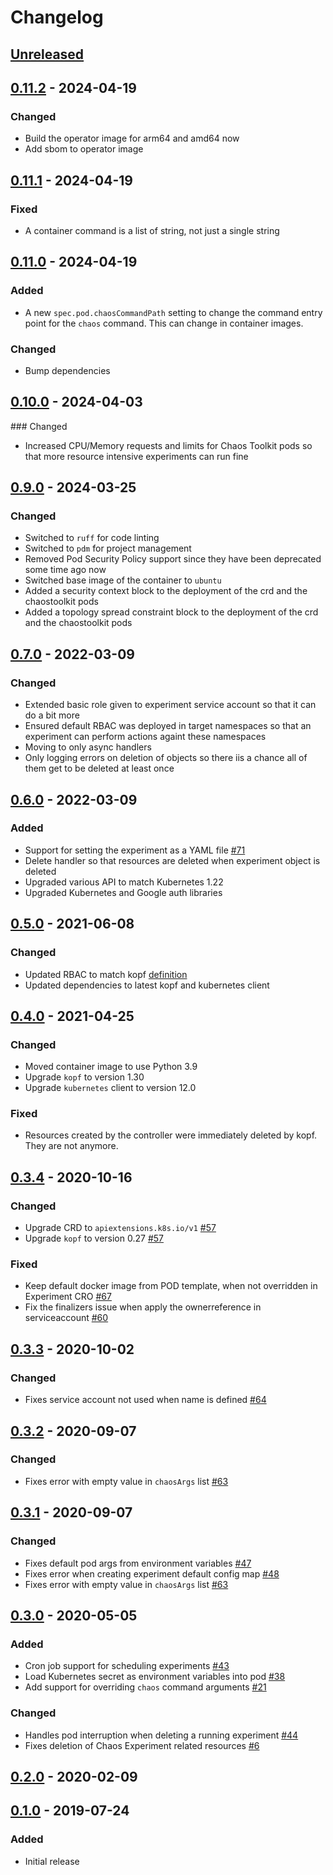 # Changelog


## [Unreleased][]

[Unreleased]: https://github.com/chaostoolkit-incubator/kubernetes-crd/compare/0.11.2...HEAD

## [0.11.2][] - 2024-04-19

[0.11.2]: https://github.com/chaostoolkit-incubator/kubernetes-crd/compare/0.11.1...0.11.2

### Changed

* Build the operator image for arm64 and amd64 now
* Add sbom to operator image

## [0.11.1][] - 2024-04-19

[0.11.1]: https://github.com/chaostoolkit-incubator/kubernetes-crd/compare/0.11.0...0.11.1

### Fixed

* A container command is a list of string, not just a single string

## [0.11.0][] - 2024-04-19

[0.11.0]: https://github.com/chaostoolkit-incubator/kubernetes-crd/compare/0.10.0...0.11.0

### Added

* A new `spec.pod.chaosCommandPath` setting to change the command entry point for
  the `chaos` command. This can change in container images.

### Changed

* Bump dependencies

## [0.10.0][] - 2024-04-03

[0.10.0]: https://github.com/chaostoolkit-incubator/kubernetes-crd/compare/0.9.0...0.10.0

### Changed

* Increased CPU/Memory requests and limits for Chaos Toolkit pods so that
  more resource intensive experiments can run fine

## [0.9.0][] - 2024-03-25

[0.9.0]: https://github.com/chaostoolkit-incubator/kubernetes-crd/compare/0.7.0...0.9.0

### Changed

* Switched to `ruff` for code linting
* Switched to `pdm` for project management
* Removed Pod Security Policy support since they have been deprecated some time
  ago now
* Switched base image of the container to `ubuntu`
* Added a security context block to the deployment of the crd and the
  chaostoolkit pods
* Added a topology spread constraint block to the deployment of the crd and the
  chaostoolkit pods

## [0.7.0][] - 2022-03-09

[0.7.0]: https://github.com/chaostoolkit-incubator/kubernetes-crd/compare/0.6.0...0.7.0

### Changed

- Extended basic role given to experiment service account so that it can do a
  bit more
- Ensured default RBAC was deployed in target namespaces so that an experiment
  can perform actions againt these namespaces
- Moving to only async handlers
- Only logging errors on deletion of objects so there iis a chance all of them
  get to be deleted at least once

## [0.6.0][] - 2022-03-09

[0.6.0]: https://github.com/chaostoolkit-incubator/kubernetes-crd/compare/0.5.0...0.6.0

### Added

- Support for setting the experiment as a YAML file [#71][71]
- Delete handler so that resources are deleted when experiment object is deleted
- Upgraded various API to match Kubernetes 1.22
- Upgraded Kubernetes and Google auth libraries

[71]: https://github.com/chaostoolkit-incubator/kubernetes-crd/issues/71

## [0.5.0][] - 2021-06-08

[0.5.0]: https://github.com/chaostoolkit-incubator/kubernetes-crd/compare/0.3.4...0.5.0

### Changed

- Updated RBAC to match kopf [definition][rbac]
- Updated dependencies to latest kopf and kubernetes client

[rbac]: https://kopf.readthedocs.io/en/stable/deployment/#rbac

## [0.4.0][] - 2021-04-25

[0.4.0]: https://github.com/chaostoolkit-incubator/kubernetes-crd/compare/0.3.4...0.4.0

### Changed

- Moved container image to use Python 3.9
- Upgrade `kopf` to version 1.30
- Upgrade `kubernetes` client to version 12.0

### Fixed

- Resources created by the controller were immediately deleted by kopf. They
  are not anymore.

## [0.3.4][] - 2020-10-16

[0.3.4]: https://github.com/chaostoolkit-incubator/kubernetes-crd/compare/0.3.3...0.3.4

### Changed

-   Upgrade CRD to `apiextensions.k8s.io/v1` [#57][57]
-   Upgrade `kopf` to version 0.27 [#57][57]

### Fixed

-   Keep default docker image from POD template, when not overridden in Experiment CRO [#67][67]
-   Fix the finalizers issue when apply the ownerreference in serviceaccount [#60][60]

[57]: https://github.com/chaostoolkit-incubator/kubernetes-crd/issues/57
[67]: https://github.com/chaostoolkit-incubator/kubernetes-crd/issues/67
[60]: https://github.com/chaostoolkit-incubator/kubernetes-crd/issues/60


## [0.3.3][] - 2020-10-02

[0.3.3]: https://github.com/chaostoolkit-incubator/kubernetes-crd/compare/0.3.2...0.3.3

### Changed

-   Fixes service account not used when name is defined [#64][64]

[64]: https://github.com/chaostoolkit-incubator/kubernetes-crd/issues/64

## [0.3.2][] - 2020-09-07

[0.3.2]: https://github.com/chaostoolkit-incubator/kubernetes-crd/compare/0.3.1...0.3.2

### Changed

-   Fixes error with empty value in `chaosArgs` list [#63][63]

[63]: https://github.com/chaostoolkit-incubator/kubernetes-crd/issues/63

## [0.3.1][] - 2020-09-07

[0.3.1]: https://github.com/chaostoolkit-incubator/kubernetes-crd/compare/0.3.0...0.3.1

### Changed

-   Fixes default pod args from environment variables [#47][47]
-   Fixes error when creating experiment default config map [#48][48]
-   Fixes error with empty value in `chaosArgs` list [#63][63]

[47]: https://github.com/chaostoolkit-incubator/kubernetes-crd/issues/47
[48]: https://github.com/chaostoolkit-incubator/kubernetes-crd/issues/48
[63]: https://github.com/chaostoolkit-incubator/kubernetes-crd/issues/63

## [0.3.0][] - 2020-05-05

[0.3.0]: https://github.com/chaostoolkit-incubator/kubernetes-crd/compare/0.2.0...0.3.0

### Added 

-   Cron job support for scheduling experiments [#43][43]
-   Load Kubernetes secret as environment variables into pod [#38][38]
-   Add support for overriding `chaos` command arguments [#21][21]

### Changed

-   Handles pod interruption when deleting a running experiment [#44][44]
-   Fixes deletion of Chaos Experiment related resources [#6][6]

[44]: https://github.com/chaostoolkit-incubator/kubernetes-crd/issues/44
[43]: https://github.com/chaostoolkit-incubator/kubernetes-crd/pull/43
[38]: https://github.com/chaostoolkit-incubator/kubernetes-crd/issues/38
[21]: https://github.com/chaostoolkit-incubator/kubernetes-crd/pull/21
[6]: https://github.com/chaostoolkit-incubator/kubernetes-crd/issues/6

## [0.2.0][] - 2020-02-09

[0.2.0]: https://github.com/chaostoolkit-incubator/kubernetes-crd/compare/0.1.0...0.2.0

## [0.1.0][] - 2019-07-24

[0.1.0]: https://github.com/chaostoolkit-incubator/kubernetes-crd/tree/0.1.0

### Added

-   Initial release
